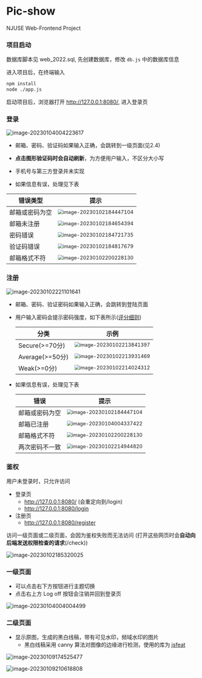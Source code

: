 # Pic-show

NJUSE Web-Frontend Project

### 项目启动

数据库脚本见 web_2022.sql, 先创建数据库，修改 `db.js` 中的数据库信息

进入项目后，在终端输入

```bash
npm install
node ./app.js
```

启动项目后，浏览器打开 http://127.0.0.1:8080/, 进入登录页

### 登录

![image-20230104004223617](https://whale-picture.oss-cn-hangzhou.aliyuncs.com/img/image-20230104004223617.png)

- 邮箱、密码、验证码如果输入正确，会跳转到一级页面(见2.4)
- **点击图形验证码时会自动刷新**，为方便用户输入，不区分大小写
- 手机号与第三方登录并未实现

- 如果信息有误，处理见下表

| 错误类型       | 提示                                                         |
| -------------- | ------------------------------------------------------------ |
| 邮箱或密码为空 | <img src="https://whale-picture.oss-cn-hangzhou.aliyuncs.com/img/image-20230102184447104.png" alt="image-20230102184447104" style="zoom:80%;" /> |
| 邮箱未注册     | <img src="https://whale-picture.oss-cn-hangzhou.aliyuncs.com/img/image-20230102184654394.png" alt="image-20230102184654394" style="zoom:80%;" /> |
| 密码错误       | <img src="https://whale-picture.oss-cn-hangzhou.aliyuncs.com/img/image-20230102184721735.png" alt="image-20230102184721735" style="zoom:80%;" /> |
| 验证码错误     | <img src="https://whale-picture.oss-cn-hangzhou.aliyuncs.com/img/image-20230102184817679.png" alt="image-20230102184817679" style="zoom:80%;" /> |
| 邮箱格式不符   | <img src="https://whale-picture.oss-cn-hangzhou.aliyuncs.com/img/image-20230102200228130.png" alt="image-20230102200228130" style="zoom:80%;" /> |

### 注册

![image-20230102221101641](https://whale-picture.oss-cn-hangzhou.aliyuncs.com/img/image-20230102221101641.png)

- 邮箱、密码、验证密码如果输入正确，会跳转到登陆页面

- 用户输入密码会提示密码强度，如下表所示([评分细则](https://zhuanlan.zhihu.com/p/25545606))

  | 分类            | 示例                                                         |
  | --------------- | ------------------------------------------------------------ |
  | Secure(>=70分)  | <img src="https://whale-picture.oss-cn-hangzhou.aliyuncs.com/img/image-20230102213841397.png" alt="image-20230102213841397" style="zoom:80%;" /> |
  | Average(>=50分) | <img src="https://whale-picture.oss-cn-hangzhou.aliyuncs.com/img/image-20230102213931469.png" alt="image-20230102213931469" style="zoom:80%;" /> |
  | Weak(>=0分)     | <img src="https://whale-picture.oss-cn-hangzhou.aliyuncs.com/img/image-20230102214024312.png" alt="image-20230102214024312" style="zoom:80%;" /> |

- 如果信息有误，处理见下表

  | 错误           | 提示                                                         |
  | -------------- | ------------------------------------------------------------ |
  | 邮箱或密码为空 | <img src="https://whale-picture.oss-cn-hangzhou.aliyuncs.com/img/image-20230102184447104.png" alt="image-20230102184447104" style="zoom:80%;" /> |
  | 邮箱已注册     | <img src="https://whale-picture.oss-cn-hangzhou.aliyuncs.com/img/image-20230104004337422.png" alt="image-20230104004337422" style="zoom:80%;" /> |
  | 邮箱格式不符   | <img src="https://whale-picture.oss-cn-hangzhou.aliyuncs.com/img/image-20230102200228130.png" alt="image-20230102200228130" style="zoom:80%;" /> |
  | 两次密码不一致 | <img src="https://whale-picture.oss-cn-hangzhou.aliyuncs.com/img/image-20230102214944820.png" alt="image-20230102214944820" style="zoom:80%;" /> |

### 鉴权

用户未登录时，只允许访问

- 登录页
  - http://127.0.0.1:8080/  (会重定向到/login)
  - http://127.0.0.1:8080/login
- 注册页
  - http://127.0.0.1:8080/register

访问一级页面或二级页面，会因为鉴权失败而无法访问 (打开这些网页时会**自动向后端发送权限检查的请求**(/check)) 

<img src="https://whale-picture.oss-cn-hangzhou.aliyuncs.com/img/image-20230102185320025.png" alt="image-20230102185320025"  />

### 一级页面

- 可以点击右下方按钮进行主题切换
- 点击右上方 Log off 按钮会注销并回到登录页

![image-20230104004004499](https://whale-picture.oss-cn-hangzhou.aliyuncs.com/img/image-20230104004004499.png)

### 二级页面

- 显示原图，生成的黑白线稿，带有可见水印，频域水印的图片
  - 黑白线稿采用 canny 算法对图像的边缘进行检测，使用的库为 [jsfeat](https://github.com/inspirit/jsfeat)


![image-20230109174525477](https://whale-picture.oss-cn-hangzhou.aliyuncs.com/img/image-20230109174525477.png)

![image-20230109210618808](https://whale-picture.oss-cn-hangzhou.aliyuncs.com/img/image-20230109210618808.png)
